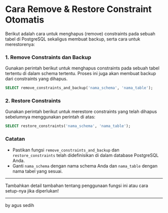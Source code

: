 # Cara Remove & Restore Constraint Otomatis

Berikut adalah cara untuk menghapus (remove) constraints pada sebuah tabel di PostgreSQL sekaligus membuat backup, serta cara untuk merestorenya:

### 1. Remove Constraints dan Backup

Gunakan perintah berikut untuk menghapus constraints pada sebuah tabel tertentu di dalam schema tertentu. Proses ini juga akan membuat backup dari constraints yang dihapus.

```sql
SELECT remove_constraints_and_backup('nama_schema', 'nama_table');
```

### 2. Restore Constraints

Gunakan perintah berikut untuk merestore constraints yang telah dihapus sebelumnya menggunakan perintah di atas:

```sql
SELECT restore_constraints('nama_schema', 'nama_table');
```

### Catatan

- Pastikan fungsi `remove_constraints_and_backup` dan `restore_constraints` telah didefinisikan di dalam database PostgreSQL Anda.
- Ganti `nama_schema` dengan nama schema Anda dan `nama_table` dengan nama tabel yang sesuai.

--- 

Tambahkan detail tambahan tentang penggunaan fungsi ini atau cara setup-nya jika diperlukan!

--- 
by agus sedih
